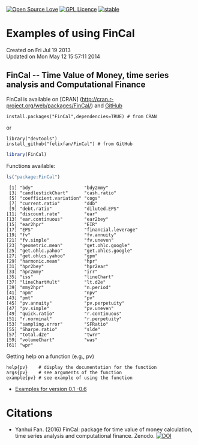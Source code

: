 [![Open Source Love](https://badges.frapsoft.com/os/v1/open-source.svg?v=103)](https://github.com/ellerbrock/open-source-badge/)
[![GPL Licence](https://badges.frapsoft.com/os/gpl/gpl.svg?v=103)](https://opensource.org/licenses/GPL-3.0/)
[![stable](http://badges.github.io/stability-badges/dist/stable.svg)](http://github.com/badges/stability-badges)


Examples of using FinCal
========================================================
Created on Fri Jul 19 2013   
Updated on Mon May 12 15:57:11 2014   


FinCal -- Time Value of Money, time series analysis and Computational Finance
--------------------------------------------------------------------------------    
FinCal is available on [CRAN] (http://cran.r-project.org/web/packages/FinCal/) and [GitHub](http://felixfan.github.io/FinCal/)

```
install.packages("FinCal",dependencies=TRUE) # from CRAN
```
or   

```
library("devtools")
install_github("felixfan/FinCal") # from GitHub
```


```r
library(FinCal)
```


Functions available:    

```r
ls("package:FinCal")
```

```
 [1] "bdy"                   "bdy2mmy"              
 [3] "candlestickChart"      "cash.ratio"           
 [5] "coefficient.variation" "cogs"                 
 [7] "current.ratio"         "ddb"                  
 [9] "debt.ratio"            "diluted.EPS"          
[11] "discount.rate"         "ear"                  
[13] "ear.continuous"        "ear2bey"              
[15] "ear2hpr"               "EIR"                  
[17] "EPS"                   "financial.leverage"   
[19] "fv"                    "fv.annuity"           
[21] "fv.simple"             "fv.uneven"            
[23] "geometric.mean"        "get.ohlc.google"      
[25] "get.ohlc.yahoo"        "get.ohlcs.google"     
[27] "get.ohlcs.yahoo"       "gpm"                  
[29] "harmonic.mean"         "hpr"                  
[31] "hpr2bey"               "hpr2ear"              
[33] "hpr2mmy"               "irr"                  
[35] "iss"                   "lineChart"            
[37] "lineChartMult"         "lt.d2e"               
[39] "mmy2hpr"               "n.period"             
[41] "npm"                   "npv"                  
[43] "pmt"                   "pv"                   
[45] "pv.annuity"            "pv.perpetuity"        
[47] "pv.simple"             "pv.uneven"            
[49] "quick.ratio"           "r.continuous"         
[51] "r.norminal"            "r.perpetuity"         
[53] "sampling.error"        "SFRatio"              
[55] "Sharpe.ratio"          "slde"                 
[57] "total.d2e"             "twrr"                 
[59] "volumeChart"           "was"                  
[61] "wpr"                  
```


Getting help on a function (e.g., pv)    
```
help{pv}    # display the documentation for the function
args{pv}    # see arguments of the function
example{pv} # see example of using the function
```

* [Examples for version 0.1 -0.6](http://felixfan.github.io/FinCal-example-0.6/)


# Citations

* Yanhui Fan. (2016) FinCal: package for time value of money calculation, time series analysis and computational finance. Zenodo. [![DOI](https://zenodo.org/badge/5810/felixfan/FinCal.svg)](https://zenodo.org/badge/latestdoi/5810/felixfan/FinCal)
